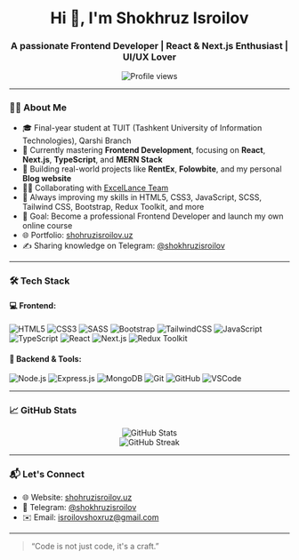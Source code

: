 <h1 align="center">Hi 👋, I'm Shokhruz Isroilov</h1>
<h3 align="center">A passionate Frontend Developer | React & Next.js Enthusiast | UI/UX Lover</h3>

<p align="center">
  <img src="https://komarev.com/ghpvc/?username=shokhruzisroilov&label=Profile%20views&color=0e75b6&style=flat" alt="Profile views" />
</p>

---

### 🧑‍💻 About Me

- 🎓 Final-year student at TUIT (Tashkent University of Information Technologies), Qarshi Branch
- 🌱 Currently mastering **Frontend Development**, focusing on **React**, **Next.js**, **TypeScript**, and **MERN Stack**
- 🚀 Building real-world projects like **RentEx**, **Folowbite**, and my personal **Blog website**
- 👨‍💻 Collaborating with [ExcelLance Team](https://excellance-team.vercel.app/)
- 🧠 Always improving my skills in HTML5, CSS3, JavaScript, SCSS, Tailwind CSS, Bootstrap, Redux Toolkit, and more
- 🎯 Goal: Become a professional Frontend Developer and launch my own online course
- 🌐 Portfolio: [shohruzisroilov.uz](https://shohruzisroilov.uz/)
- ✍️ Sharing knowledge on Telegram: [@shokhruzisroilov](https://t.me/shokhruzisroilov)

---

### 🛠️ Tech Stack

#### 💻 Frontend:
![HTML5](https://img.shields.io/badge/HTML5-E34F26?style=flat&logo=html5&logoColor=white)
![CSS3](https://img.shields.io/badge/CSS3-1572B6?style=flat&logo=css3)
![SASS](https://img.shields.io/badge/SCSS-CC6699?style=flat&logo=sass)
![Bootstrap](https://img.shields.io/badge/Bootstrap-7952B3?style=flat&logo=bootstrap)
![TailwindCSS](https://img.shields.io/badge/TailwindCSS-06B6D4?style=flat&logo=tailwind-css)
![JavaScript](https://img.shields.io/badge/JavaScript-F7DF1E?style=flat&logo=javascript&logoColor=black)
![TypeScript](https://img.shields.io/badge/TypeScript-3178C6?style=flat&logo=typescript)
![React](https://img.shields.io/badge/React-61DAFB?style=flat&logo=react)
![Next.js](https://img.shields.io/badge/Next.js-000000?style=flat&logo=next.js)
![Redux Toolkit](https://img.shields.io/badge/Redux_Toolkit-764ABC?style=flat&logo=redux)

#### 🧩 Backend & Tools:
![Node.js](https://img.shields.io/badge/Node.js-339933?style=flat&logo=node.js)
![Express.js](https://img.shields.io/badge/Express.js-000000?style=flat&logo=express)
![MongoDB](https://img.shields.io/badge/MongoDB-47A248?style=flat&logo=mongodb)
![Git](https://img.shields.io/badge/Git-F05032?style=flat&logo=git)
![GitHub](https://img.shields.io/badge/GitHub-181717?style=flat&logo=github)
![VSCode](https://img.shields.io/badge/VS_Code-007ACC?style=flat&logo=visual-studio-code)

---

### 📈 GitHub Stats

<p align="center">
  <img src="https://github-readme-stats.vercel.app/api?username=shokhruzisroilov&show_icons=true&theme=react&hide_border=true" alt="GitHub Stats" />
  <br/>
  <img src="https://github-readme-streak-stats.herokuapp.com/?user=shokhruzisroilov&theme=react&hide_border=true" alt="GitHub Streak" />
</p>

---

### 📬 Let's Connect

- 🌐 Website: [shohruzisroilov.uz](https://shohruzisroilov.uz)
- 💬 Telegram: [@shokhruzisroilov](https://t.me/shokhruzisroilov)
- ✉️ Email: isroilovshoxruz@gmail.com

---

> “Code is not just code, it's a craft.”


